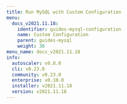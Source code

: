 ```yaml
---
title: Run MySQL with Custom Configuration
menu:
  docs_v2021.11.18:
    identifier: guides-mysql-configuration
    name: Custom Configuration
    parent: guides-mysql
    weight: 30
menu_name: docs_v2021.11.18
info:
  autoscaler: v0.8.0
  cli: v0.23.0
  community: v0.23.0
  enterprise: v0.10.0
  installer: v2021.11.18
  version: v2021.11.18
---
```


